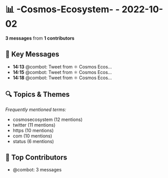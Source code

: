 # 📊 -Cosmos-Ecosystem- - 2022-10-02
**3 messages** from **1 contributors**

## 💬 Key Messages
- **14:13** @combot: [‌‌‌‌‎⁠](https://twitter.com/CosmosEcosystem/status/1576576205184114688)Tweet from ⚛️ Cosmos Ecos...
- **14:15** @combot: [‌‌‌‌‎⁠](https://twitter.com/CosmosEcosystem/status/1576576584625987585)Tweet from ⚛️ Cosmos Ecos...
- **14:18** @combot: [‌‌‌‌‎⁠](https://twitter.com/CosmosEcosystem/status/1576577368268845057)Tweet from ⚛️ Cosmos Ecos...

## 🔍 Topics & Themes
*Frequently mentioned terms:*
- cosmosecosystem (12 mentions)
- twitter (11 mentions)
- https (10 mentions)
- com (10 mentions)
- status (6 mentions)

## 👥 Top Contributors
- @combot: 3 messages